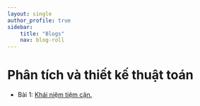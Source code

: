 ```yaml
---
layout: single
author_profile: true
sidebar:
    title: "Blogs"
    nav: blog-roll
---
```


# Phân tích và thiết kế thuật toán
* Bài 1: [Khái niệm tiệm cận.](/Khái-niệm-tiệm-cận/)
